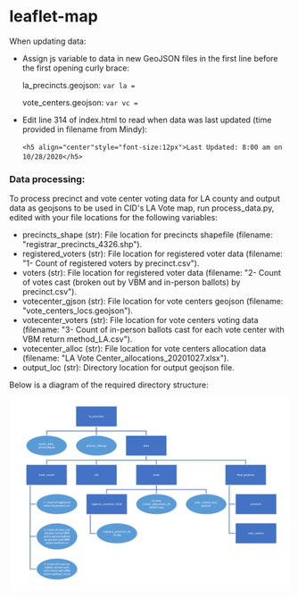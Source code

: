 # leaflet-map

When updating data: 

- Assign js variable to data in new GeoJSON files in the first line before the first opening curly brace:
  
  la_precincts.geojson: `var la = ` 
  
  vote_centers.geojson: `var vc = `
- Edit line 314 of index.html to read when data was last updated (time provided in filename from Mindy):

  `<h5 align="center"style="font-size:12px">Last Updated: 8:00 am on 10/28/2020</h5> `

### Data processing:
To process precinct and vote center voting data for LA county and output data as geojsons to be used in CID's LA Vote map, run process_data.py, edited with your file locations for the following variables:

- precincts_shape (str): File location for precincts shapefile (filename: "registrar_precincts_4326.shp").
- registered_voters (str): File location for registered voter data (filename: "1- Count of registered voters by precinct.csv").
- voters (str): File location for registered voter data (filename: "2- Count of votes cast (broken out by VBM and in-person ballots) by precinct.csv").
- votecenter_gjson (str): File location for vote centers geojson (filename: "vote_centers_locs.geojson").
- votecenter_voters (str): File location for vote centers voting data (filename: "3- Count of in-person ballots cast for each vote center with VBM return method_LA.csv").
- votecenter_alloc (str): File location for vote centers allocation data (filename: "LA Vote Center_allocations_20201027.xlsx").
- output_loc (str): Directory location for output geojson file.

Below is a diagram of the required directory structure:

![](https://raw.githubusercontent.com/centerforinclusivedemocracy/la-vote/master/directory_chart.PNG)





